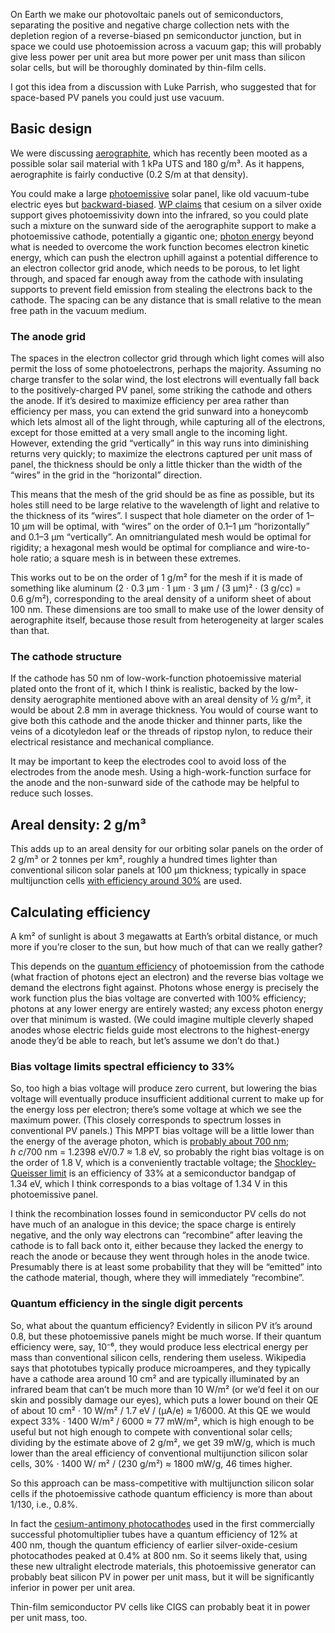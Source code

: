 On Earth we make our photovoltaic panels out of semiconductors,
separating the positive and negative charge collection nets with the
depletion region of a reverse-biased pn semiconductor junction, but in
space we could use photoemission across a vacuum gap; this will
probably give less power per unit area but more power per unit mass
than silicon solar cells, but will be thoroughly dominated by
thin-film cells.

I got this idea from a discussion with Luke Parrish, who suggested
that for space-based PV panels you could just use vacuum.

Basic design
------------

We were discussing [aerographite][0], which has recently been mooted
as a possible solar sail material with 1 kPa UTS and 180 g/m³.  As it
happens, aerographite is fairly conductive (0.2 S/m at that density).

[0]: https://en.wikipedia.org/wiki/Aerographite

You could make a large [photoemissive][8] solar panel, like old
vacuum-tube electric eyes but [backward-biased][2].  [WP claims][1]
that cesium on a silver oxide support gives photoemissivity down into
the infrared, so you could plate such a mixture on the sunward side of
the aerographite support to make a photoemissive cathode, potentially
a gigantic one; [photon energy][3] beyond what is needed to overcome
the work function becomes electron kinetic energy, which can push the
electron uphill against a potential difference to an electron
collector grid anode, which needs to be porous, to let light through,
and spaced far enough away from the cathode with insulating supports
to prevent field emission from stealing the electrons back to the
cathode.  The spacing can be any distance that is small relative to
the mean free path in the vacuum medium.

[1]: https://en.wikipedia.org/wiki/Phototube
[2]: https://en.wikipedia.org/wiki/Work_function#Work_function_of_cold_electron_collector
[3]: https://en.wikipedia.org/wiki/Photon_energy
[8]: https://en.wikipedia.org/wiki/Photoelectric_effect

### The anode grid ###

The spaces in the electron collector grid through which light comes
will also permit the loss of some photoelectrons, perhaps the
majority.  Assuming no charge transfer to the solar wind, the lost
electrons will eventually fall back to the positively-charged PV
panel, some striking the cathode and others the anode.  If it’s
desired to maximize efficiency per area rather than efficiency per
mass, you can extend the grid sunward into a honeycomb which lets
almost all of the light through, while capturing all of the electrons,
except for those emitted at a very small angle to the incoming light.
However, extending the grid “vertically” in this way runs into
diminishing returns very quickly; to maximize the electrons captured
per unit mass of panel, the thickness should be only a little thicker
than the width of the “wires” in the grid in the “horizontal”
direction.

This means that the mesh of the grid should be as fine as possible,
but its holes still need to be large relative to the wavelength of
light and relative to the thickness of its “wires”.  I suspect that
hole diameter on the order of 1–10 μm will be optimal, with “wires” on
the order of 0.1–1 μm “horizontally” and 0.1–3 μm “vertically”.  An
omnitriangulated mesh would be optimal for rigidity; a hexagonal mesh
would be optimal for compliance and wire-to-hole ratio; a square mesh
is in between these extremes.

This works out to be on the order of 1 g/m² for the mesh if it is made
of something like aluminum (2 · 0.3 μm · 1 μm · 3 μm / (3 μm)² · (3
g/cc) = 0.6 g/m²), corresponding to the areal density of a uniform
sheet of about 100 nm.  These dimensions are too small to make use of
the lower density of aerographite itself, because those result from
heterogeneity at larger scales than that.

### The cathode structure ###

If the cathode has 50 nm of low-work-function photoemissive material
plated onto the front of it, which I think is realistic, backed by the
low-density aerographite mentioned above with an areal density of
½ g/m², it would be about 2.8 mm in average thickness.  You would of
course want to give both this cathode and the anode thicker and
thinner parts, like the veins of a dicotyledon leaf or the threads of
ripstop nylon, to reduce their electrical resistance and mechanical
compliance.

It may be important to keep the electrodes cool to avoid loss of the
electrodes from the anode mesh.  Using a high-work-function surface
for the anode and the non-sunward side of the cathode may be helpful
to reduce such losses.

Areal density: 2 g/m³
---------------------

This adds up to an areal density for our orbiting solar panels on the
order of 2 g/m³ or 2 tonnes per km², roughly a hundred times lighter
than conventional silicon solar panels at 100 μm thickness; typically
in space multijunction cells [with efficiency around 30%][4] are used.

Calculating efficiency
----------------------

A km² of sunlight is about 3 megawatts at Earth’s orbital distance, or
much more if you’re closer to the sun, but how much of that can we
really gather?

[4]: https://commons.wikimedia.org/wiki/File:CellPVeff%28rev210104%29.png

This depends on the [quantum efficiency][7] of photoemission from the
cathode (what fraction of photons eject an electron) and the reverse
bias voltage we demand the electrons fight against.  Photons whose
energy is precisely the work function plus the bias voltage are
converted with 100% efficiency; photons at any lower energy are
entirely wasted; any excess photon energy over that minimum is wasted.
(We could imagine multiple cleverly shaped anodes whose electric
fields guide most electrons to the highest-energy anode they’d be able
to reach, but let’s assume we don’t do that.)

[7]: https://en.wikipedia.org/wiki/Photocathode#Quantum_Efficiency_%28QE%29

### Bias voltage limits spectral efficiency to 33% ###

So, too high a bias voltage will produce zero current, but lowering
the bias voltage will eventually produce insufficient additional
current to make up for the energy loss per electron; there’s some
voltage at which we see the maximum power.  (This closely corresponds
to spectrum losses in conventional PV panels.)  This MPPT bias voltage
will be a little lower than the energy of the average photon, which is
[probably about 700 nm][5]; *h c*/700 nm = 1.2398 eV/0.7 ≈ 1.8 eV, so
probably the right bias voltage is on the order of 1.8 V, which is a
conveniently tractable voltage; the [Shockley-Queisser limit][6] is an
efficiency of 33% at a semiconductor bandgap of 1.34 eV, which I think
corresponds to a bias voltage of 1.34 V in this photoemissive panel.

[5]: https://en.wikipedia.org/wiki/Sunlight#Spectral_composition_of_sunlight_at_Earth%27s_surface
[6]: https://en.wikipedia.org/wiki/Shockley%E2%80%93Queisser_limit

I think the recombination losses found in semiconductor PV cells do
not have much of an analogue in this device; the space charge is
entirely negative, and the only way electrons can “recombine” after
leaving the cathode is to fall back onto it, either because they
lacked the energy to reach the anode or because they went through
holes in the anode twice.  Presumably there is at least some
probability that they will be “emitted” into the cathode material,
though, where they will immediately “recombine”.

### Quantum efficiency in the single digit percents ###

So, what about the quantum efficiency?  Evidently in silicon PV it’s
around 0.8, but these photoemissive panels might be much worse.  If
their quantum efficiency were, say, 10⁻⁶, they would produce less
electrical energy per mass than conventional silicon cells, rendering
them useless.  Wikipedia says that phototubes typically produce
microamperes, and they typically have a cathode area around 10 cm² and
are typically illuminated by an infrared beam that can’t be much more
than 10 W/m² (or we’d feel it on our skin and possibly damage our
eyes), which puts a lower bound on their QE of about 10 cm² · 10 W/m²
/ 1.7 eV / (μA/e) ≈ 1/6000.  At this QE we would expect 33% ·
1400 W/m² / 6000 ≈ 77 mW/m², which is high enough to be useful but not
high enough to compete with conventional solar cells; dividing by the
estimate above of 2 g/m², we get 39 mW/g, which is much lower than the
areal efficiency of conventional multijunction silicon solar cells,
30% · 1400 W/ m² / (230 g/m²) ≈ 1800 mW/g, 46 times higher.

So this approach can be mass-competitive with multijunction silicon
solar cells if the photoemissive cathode quantum efficiency is more
than about 1/130, i.e., 0.8%.

In fact the [cesium-antimony photocathodes][9] used in the first
commercially successful photomultiplier tubes have a quantum
efficiency of 12% at 400 nm, though the quantum efficiency of earlier
silver-oxide-cesium photocathodes peaked at 0.4% at 800 nm.  So it
seems likely that, using these new ultralight electrode materials,
this photoemissive generator can probably beat silicon PV in power per
unit mass, but it will be significantly inferior in power per unit
area.

[9]: https://en.wikipedia.org/wiki/Photomultiplier_tube#Improved_photocathodes

Thin-film semiconductor PV cells like CIGS can probably beat it in
power per unit mass, too.